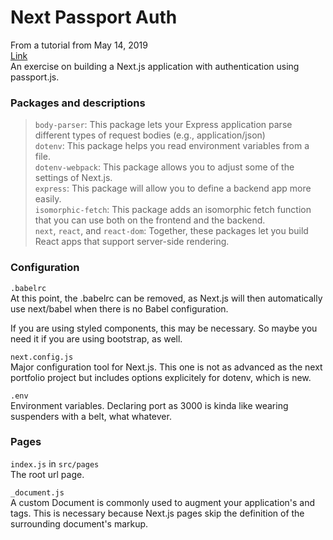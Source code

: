 # Next Passport Auth

From a tutorial from May 14, 2019 \
[Link](https://auth0.com/blog/next-js-authentication-tutorial/) \
An exercise on building a Next.js application with authentication using passport.js.




### Packages and descriptions
> `body-parser`: This package lets your Express application parse different types of request bodies (e.g., application/json) \
> `dotenv`: This package helps you read environment variables from a file. \
> `dotenv-webpack`: This package allows you to adjust some of the settings of Next.js. \
> `express`: This package will allow you to define a backend app more easily. \
> `isomorphic-fetch`: This package adds an isomorphic fetch function that you can use both on the frontend and the backend. \
> `next`, `react`, and `react-dom`: Together, these packages let you build React apps that support server-side rendering.

### Configuration

`.babelrc` \
At this point, the .babelrc can be removed, as Next.js will then automatically use next/babel when there is no Babel configuration.

If you are using styled components, this may be necessary. So maybe you need it if you are using bootstrap, as well. 

`next.config.js` \
Major configuration tool for Next.js. This one is not as advanced as the next portfolio project but includes options explicitely for dotenv, which is new.

`.env` \
Environment variables. Declaring port as 3000 is kinda like wearing suspenders with a belt, what whatever.


### Pages

`index.js` in `src/pages` \
The root url page.

`_document.js` \
A custom Document is commonly used to augment your application's <html> and <body> tags. This is necessary because Next.js pages skip the definition of the surrounding document's markup.

